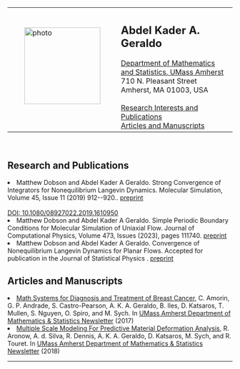 
<!DOCTYPE HTML PUBLIC "-//IETF//DTD HTML//EN">
<html> <head>
<title>ABDEL KADER A GERALDO</title>
</head>

<body>

<table width="100%" border="0">
<tr>
<td>
 <IMG SRC="IMG-0880-aa.jpg" width="170"
hspace="30" vspace="30"
height="172" ALT="photo"><P> 
</td>
<td width="99%" valign="top">
<H2>Abdel Kader A. Geraldo</H2>
   <A HREF="http://www.math.umass.edu/">Department of Mathematics and Statistics, UMass Amherst</A>
   <br>710 N. Pleasant Street 
   <br>Amherst, MA 01003, USA
<br>
<br> <A HREF="#Research">Research Interests and Publications</A>   
<br> <A HREF="#Articles">Articles and Manuscripts</A>  
</td>
</tr>
</table>



<br>
<h2>Research and Publications</h2> <a name="Research"></a>
  
<li>
 Matthew Dobson and Abdel Kader A Geraldo.  Strong Convergence of Integrators for
Nonequilibrium Langevin Dynamics.  Molecular Simulation, Volume 45, Issue 11 (2019) 912--920..  
<a href="http://arxiv.org/abs/1709.08118">preprint</a> </li>
<br> <a href="https://www.tandfonline.com/doi/full/10.1080/08927022.2019.1610950">DOI:  10.1080/08927022.2019.1610950</a> </li>
	
<li>
 Matthew Dobson and Abdel Kader A Geraldo.  Simple Periodic Boundary Conditions for Molecular
Simulation of Uniaxial Flow. Journal of Computational Physics, Volume 473, Issues (2023), pages 111740.  
<a href="https://arxiv.org/abs/2110.08342">preprint</a> </li>

<li>
 Matthew Dobson and Abdel Kader A Geraldo. Convergence of Nonequilibrium Langevin Dynamics for Planar Flows.  Accepted for publication in the Journal of Statistical Physics .  
<a href="https://arxiv.org/abs/2208.14358">preprint</a> </li>
 
 <h2>Articles and Manuscripts</h2>  <a name="Articles"></a> 
	
<li> <a href="seminaryear1_deptnewsletter.pdf">Math Systems for Diagnosis and Treatment of Breast Cancer</a>, C. Amorin, G. P. Andrade, S. Castro-Pearson, A. K. A. Geraldo, B. Iles, D. Katsaros, T. Mullen, S. Nguyen, O. Spiro, and M. Sych.  In <a href="https://www.math.umass.edu/sites/www.math.umass.edu/files/newsletters/2017mathnewsletter.pdf">UMass Amherst Department of Mathematics & Statistics Newsletter</a> (2017) 

<li> <a href="seminaryear1_deptnewsletter.pdf">Multiple Scale Modeling For Predictive Material Deformation Analysis</a>,  R. Aronow, A. d. Silva, R. Dennis, 
A. K. A. Geraldo, D. Katsaros, M. Sych, and R. Touret.  In <a href="https://www.umass.edu/mathematics-statistics/sites/default/files/newsletters/2018_umass_math_newsletter_210.pdf">UMass Amherst Department of Mathematics & Statistics Newsletter</a> (2018) 	
	
<hr>
</body> </html>


